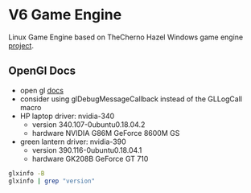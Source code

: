 # V6 Game Engine

Linux Game Engine based on TheCherno Hazel Windows game engine [project](https://github.com/TheCherno/Hazel).

## OpenGl Docs

- open gl [docs](http://docs.gl)
- consider using glDebugMessageCallback instead of the GLLogCall macro
- HP laptop driver: nvidia-340
  - version 340.107-0ubuntu0.18.04.2
  - hardware NVIDIA G86M GeForce 8600M GS
- green lantern driver: nvidia-390
  - version 390.116-0ubuntu0.18.04.1
  - hardware GK208B GeForce GT 710

```bash
glxinfo -B
glxinfo | grep "version"
```
